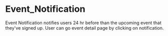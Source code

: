 # Event_Notification
Event Notification notifies users 24 hr before than the upcoming event that they've signed up.
User can go event detail page by clicking on notification.
